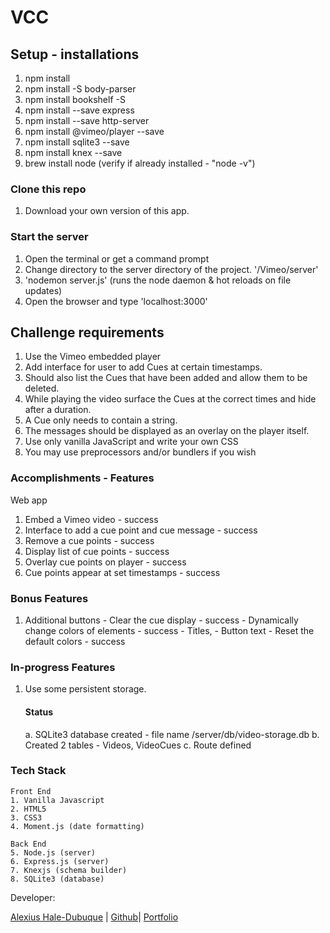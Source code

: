 # VCC

## Setup - installations

1. npm install 
2. npm install -S body-parser
3. npm install bookshelf -S 
4. npm install --save express
5. npm install --save http-server
6. npm install @vimeo/player --save
7. npm install sqlite3 --save
8. npm install knex --save
9. brew install node (verify if already installed - "node -v")

### Clone this repo

1. Download your own version of this app.

### Start the server

1. Open the terminal or get a command prompt
2. Change directory to the server directory of the project. '/Vimeo/server'
3. 'nodemon server.js' (runs the node daemon & hot reloads on file updates)
4. Open the browser and type 'localhost:3000'

## Challenge requirements

1. Use the Vimeo embedded player
2. Add interface for user to add Cues at certain timestamps.
3. Should also list the Cues that have been added and allow them to be deleted.
4. While playing the video surface the Cues at the correct times and hide after a duration.
5. A Cue only needs to contain a string.
6. The messages should be displayed as an overlay on the player itself.
7. Use only vanilla JavaScript and write your own CSS
8. You may use preprocessors and/or bundlers if you wish

### Accomplishments - Features

Web app
1. Embed a Vimeo video 	  							  		 - success
2. Interface to add a cue point and cue message - success
3. Remove a cue points 						 						 - success
4. Display list of cue points									 - success
5. Overlay cue points on player								 - success
6. Cue points appear at set timestamps					 - success

### Bonus Features

1. Additional buttons
		- Clear the cue display 										 - success
		- Dynamically change colors of elements			 - success
			- Titles,
			- Button text
		- Reset the default colors 									 - success

### In-progress Features

1. Use some persistent storage.
	 
	 #### Status

	 a. SQLite3 database created - file name /server/db/video-storage.db
	 b. Created 2 tables - Videos, VideoCues
	 c. Route defined

### Tech Stack
	Front End
	1. Vanilla Javascript
	2. HTML5
	3. CSS3
	4. Moment.js (date formatting)

	Back End
	5. Node.js (server)
	6. Express.js (server)
	7. Knexjs (schema builder)
	8. SQLite3 (database)

Developer: 

[Alexius Hale-Dubuque](https://www.linkedin.com/in/alexiushaledubuque) | [Github](https://github.com/alexiushaledubuque)| [Portfolio](www.alexiushaledubuque.io)